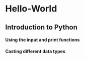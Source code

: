 # Hello-World

## Introduction to Python

#### Using the input and print functions
#### Casting different data types